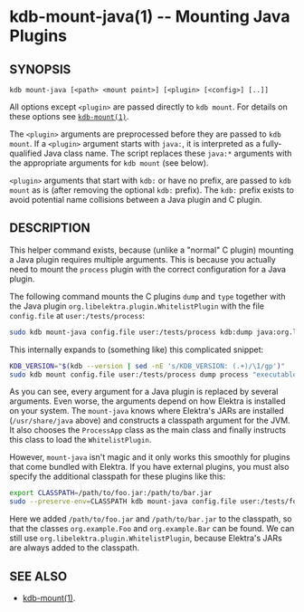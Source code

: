 # kdb-mount-java(1) -- Mounting Java Plugins

## SYNOPSIS

`kdb mount-java [<path> <mount point>] [<plugin> [<config>] [..]]`

All options except `<plugin>` are passed directly to `kdb mount`.
For details on these options see [`kdb-mount(1)`](kdb-mount.md).

The `<plugin>` arguments are preprocessed before they are passed to `kdb mount`.
If a `<plugin>` argument starts with `java:`, it is interpreted as a fully-qualified Java class name.
The script replaces these `java:*` arguments with the appropriate arguments for `kdb mount` (see below).

`<plugin>` arguments that start with `kdb:` or have no prefix, are passed to `kdb mount` as is (after removing the optional `kdb:` prefix).
The `kdb:` prefix exists to avoid potential name collisions between a Java plugin and C plugin.

## DESCRIPTION

This helper command exists, because (unlike a "normal" C plugin) mounting a Java plugin requires multiple arguments.
This is because you actually need to mount the `process` plugin with the correct configuration for a Java plugin.

The following command mounts the C plugins `dump` and `type` together with the Java plugin `org.libelektra.plugin.WhitelistPlugin` with the file `config.file` at `user:/tests/process`:

```sh
sudo kdb mount-java config.file user:/tests/process kdb:dump java:org.libelektra.plugin.WhitelistPlugin type
```

This internally expands to (something like) this complicated snippet:

```sh
KDB_VERSION="$(kdb --version | sed -nE 's/KDB_VERSION: (.+)/\1/gp')"
sudo kdb mount config.file user:/tests/process dump process "executable=$(command -v java)" 'args=#3' 'args/#0=-cp' "args/#1=/usr/share/java/libelektra-$KDB_VERSION-all.jar:/usr/share/java/process-$KDB_VERSION.jar:/usr/share/java/whitelist-$KDB_VERSION.jar" 'args/#2=org.libelektra.process.ProcessApp' 'args/#3=org.libelektra.plugin.WhitelistPlugin' type
```

As you can see, every argument for a Java plugin is replaced by several arguments.
Even worse, the arguments depend on how Elektra is installed on your system.
The `mount-java` knows where Elektra's JARs are installed (`/usr/share/java` above) and constructs a classpath argument for the JVM.
It also chooses the `ProcessApp` class as the main class and finally instructs this class to load the `WhitelistPlugin`.

However, `mount-java` isn't magic and it only works this smoothly for plugins that come bundled with Elektra.
If you have external plugins, you must also specify the additional classpath for these plugins like this:

```sh
export CLASSPATH=/path/to/foo.jar:/path/to/bar.jar
sudo --preserve-env=CLASSPATH kdb mount-java config.file user:/tests/foobar java:org.example.Foo java:org.example.Bar java:org.libelektra.plugin.WhitelistPlugin
```

Here we added `/path/to/foo.jar` and `/path/to/bar.jar` to the classpath, so that the classes `org.example.Foo` and `org.example.Bar` can be found.
We can still use `org.libelektra.plugin.WhitelistPlugin`, because Elektra's JARs are always added to the classpath.

## SEE ALSO

- [kdb-mount(1)](kdb-mount.md).
